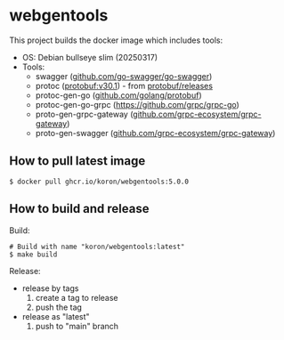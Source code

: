 # webgentools

This project builds the docker image which includes tools:

* OS: Debian bullseye slim (20250317)
* Tools:
    * swagger ([github.com/go-swagger/go-swagger][go-swagger])
    * protoc ([protobuf:v30.1][protobuf]) - from [protobuf/releases][protobuf-releases]
    * protoc-gen-go ([github.com/golang/protobuf][proto-gen-go])
    * protoc-gen-go-grpc (https://github.com/grpc/grpc-go)
    * proto-gen-grpc-gateway ([github.com/grpc-ecosystem/grpc-gateway][grpc-gateway])
    * proto-gen-swagger ([github.com/grpc-ecosystem/grpc-gateway][grpc-gateway])

[go-swagger]:https://github.com/go-swagger/go-swagger
[protobuf]:https://github.com/protocolbuffers/protobuf/releases/tag/v30.1
[protobuf-releases]:https://github.com/protocolbuffers/protobuf/releases
[proto-gen-go]:https://github.com/protocolbuffers/protobuf-go
[grpc-gateway]:https://github.com/grpc-ecosystem/grpc-gateway

## How to pull latest image

```console
$ docker pull ghcr.io/koron/webgentools:5.0.0
```

## How to build and release

Build:

```console
# Build with name "koron/webgentools:latest"
$ make build
```

Release:

*   release by tags
    1. create a tag to release
    2. push the tag
*   release as "latest"
    1. push to "main" branch
